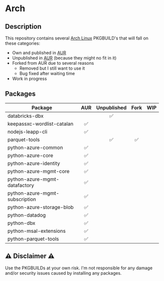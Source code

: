 # Arch
## Description

This repository contains several [Arch Linux](https://archlinux.org/) PKGBUILD's that will fall on these categories:

- Own and published in [AUR](https://aur.archlinux.org/)
- Unpublished in [AUR](https://aur.archlinux.org/) (because they might no fit in it)
- Forked from AUR due to several reasons
  - Removed but I still want to use it
  - Bug fixed after waiting time
- Work in progress

## Packages

| Package | AUR | Unpublished | Fork | WIP |
|---|:---:|:---:|:---:|:---:|
| databricks-dbx | | ✅ | | |
| keepassxc-wordlist-catalan | ✅ | | | |
| nodejs-leapp-cli | ✅ | | | |
| parquet-tools | | ✅ | ✅ | |
| python-azure-common | ✅ | | | |
| python-azure-core | ✅ | | | |
| python-azure-identity | ✅ | | | |
| python-azure-mgmt-core | ✅ | | | |
| python-azure-mgmt-datafactory | ✅ | | | |
| python-azure-mgmt-subscription | ✅ | | | |
| python-azure-storage-blob | ✅ | | | |
| python-datadog | ✅ | | | |
| python-dbx | ✅ | | | |
| python-msal-extensions | ✅ | | | |
| python-parquet-tools | ✅ | | | |

## ⚠️ Disclaimer ⚠️

Use the PKGBUILDs at your own risk. I'm not responsible for any damage and/or security issues caused by installing any packages.

